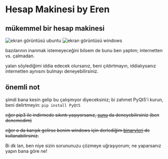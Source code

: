 Hesap Makinesi by Eren
======================

mükemmel bir hesap makinesi
----------------------------

![ekran görüntüsü ubuntu](https://user-images.githubusercontent.com/75967441/149655076-a4c6302b-ba6c-4365-a6a1-764fda2d2a35.png "Hesap Makinesi by Eren (Ubuntu/GNOME3)") ![ekran görüntüsü windows](https://user-images.githubusercontent.com/75967441/149655847-7183f87a-fbed-4bc4-8833-9054cf3c838a.png "Hesap Makinesi by Eren (Windows)")

bazılarının inanmak istemeyeceğini bilsem de bunu ben yaptım;
internetten vs. çalmadan.

yalan söylediğimi iddia edecek olursanız, beni çıldırtmayın,
iddialıysanız internetten aynısını bulmayı deneyebilirsiniz.

önemli not
----------
şimdi bana kesin gelip bu çalışmıyor diyeceksiniz;
bi zahmet PyQt5'i kurun, beni delirtmeyin: ```pip install PyQt5```

~~eğer pip3 ile indirmede sıkıntı yaşıyorsanız, [şunu](https://sourceforge.net/projects/pyqt/files/PyQt5/ "PyQt5'in sourceforge reposu") da deneyebilirsiniz (ben denemedim)~~

~~eğer o da karışık gelirse benim windows için derlediğim [binaryleri](https://github.com/insanolanbiri/hesap-makinesi-PyQt5/releases/latest "binaryler") de kullanabilirsiniz.~~

Bi dk lan, ben niye sizin sorununuzu çözmeye uğraşıyorum; ne yaparsanız yapın bana göre ne!